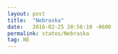 ```yaml
---
layout: post
title:  "Nebraska"
date:   2016-02-25 20:56:10 -0600
permalink: states/Nebraska
tag: NE
---
```

